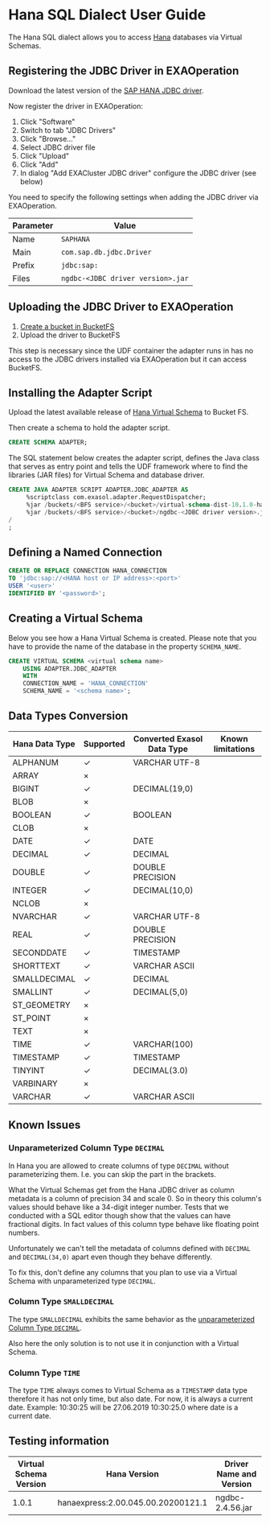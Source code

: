 # Hana SQL Dialect User Guide

The Hana SQL dialect allows you to access [Hana](https://www.sap.com/products/hana.html) databases via Virtual Schemas.

## Registering the JDBC Driver in EXAOperation

Download the latest version of the [SAP HANA JDBC driver](https://search.maven.org/search?q=g:com.sap.cloud.db.jdbc%20AND%20a:ngdbc&core=gav).

Now register the driver in EXAOperation:

1. Click "Software"
1. Switch to tab "JDBC Drivers"
1. Click "Browse..."
1. Select JDBC driver file
1. Click "Upload"
1. Click "Add"
1. In dialog "Add EXACluster JDBC driver" configure the JDBC driver (see below)

You need to specify the following settings when adding the JDBC driver via EXAOperation.

| Parameter | Value                                               |
|-----------|-----------------------------------------------------|
| Name      | `SAPHANA`                                           |
| Main      | `com.sap.db.jdbc.Driver`                            |
| Prefix    | `jdbc:sap:`                                         |
| Files     | `ngdbc-<JDBC driver version>.jar`                   |

## Uploading the JDBC Driver to EXAOperation

1. [Create a bucket in BucketFS](https://docs.exasol.com/administration/on-premise/bucketfs/create_new_bucket_in_bucketfs_service.htm) 
1. Upload the driver to BucketFS

This step is necessary since the UDF container the adapter runs in has no access to the JDBC drivers installed via EXAOperation but it can access BucketFS.

## Installing the Adapter Script

Upload the latest available release of [Hana Virtual Schema](https://github.com/exasol/hana-virtual-schema/releases) to Bucket FS.

Then create a schema to hold the adapter script.

```sql
CREATE SCHEMA ADAPTER;
```

The SQL statement below creates the adapter script, defines the Java class that serves as entry point and tells the UDF framework where to find the libraries (JAR files) for Virtual Schema and database driver.

```sql
CREATE JAVA ADAPTER SCRIPT ADAPTER.JDBC_ADAPTER AS
     %scriptclass com.exasol.adapter.RequestDispatcher;
     %jar /buckets/<BFS service>/<bucket>/virtual-schema-dist-10.1.0-hana-2.1.0.jar;
     %jar /buckets/<BFS service>/<bucket>/ngdbc-<JDBC driver version>.jar;
/
;
```

## Defining a Named Connection
    
```sql
CREATE OR REPLACE CONNECTION HANA_CONNECTION 
TO 'jdbc:sap://<HANA host or IP address>:<port>' 
USER '<user>' 
IDENTIFIED BY '<password>';
```

## Creating a Virtual Schema

Below you see how a Hana Virtual Schema is created. Please note that you have to provide the name of the database in the property `SCHEMA_NAME`.

```sql
CREATE VIRTUAL SCHEMA <virtual schema name>
    USING ADAPTER.JDBC_ADAPTER 
    WITH
    CONNECTION_NAME = 'HANA_CONNECTION'
    SCHEMA_NAME = '<schema name>';
```

## Data Types Conversion

| Hana Data Type | Supported | Converted Exasol Data Type | Known limitations
|----------------|---------- |----------------------------|-------------------
| ALPHANUM       | ✓         | VARCHAR UTF-8              |
| ARRAY          | ×         |                            |
| BIGINT         | ✓         | DECIMAL(19,0)              |
| BLOB           | ×         |                            |
| BOOLEAN        | ✓         | BOOLEAN                    |
| CLOB           | ×         |                            |
| DATE           | ✓         | DATE                       |
| DECIMAL        | ✓         | DECIMAL                    |
| DOUBLE         | ✓         | DOUBLE PRECISION           |
| INTEGER        | ✓         | DECIMAL(10,0)              |
| NCLOB          | ×         |                            |
| NVARCHAR       | ✓         | VARCHAR UTF-8              |
| REAL           | ✓         | DOUBLE PRECISION           |
| SECONDDATE     | ✓         | TIMESTAMP                  |
| SHORTTEXT      | ✓         | VARCHAR ASCII              |
| SMALLDECIMAL   | ✓         | DECIMAL                    |
| SMALLINT       | ✓         | DECIMAL(5,0)               |
| ST_GEOMETRY    | ×         |                            |
| ST_POINT       | ×         |                            |
| TEXT           | ×         |                            |
| TIME           | ✓         | VARCHAR(100)               |
| TIMESTAMP      | ✓         | TIMESTAMP                  |
| TINYINT        | ✓         | DECIMAL(3.0)               |
| VARBINARY      | ×         |                            |
| VARCHAR        | ✓         | VARCHAR ASCII              |

## Known Issues

### Unparameterized Column Type `DECIMAL`

In Hana you are allowed to create columns of type `DECIMAL` without parameterizing them. I.e. you can skip the part in the brackets.

What the Virtual Schemas get from the Hana JDBC driver as column metadata is a column of precision 34 and scale 0. So in theory this column's values should behave like a 34-digit integer number. Tests that we conducted with a SQL editor though show that the values can have fractional digits. In fact values of this column type behave like floating point numbers.

Unfortunately we can't tell the metadata of columns defined with `DECIMAL` and `DECIMAL(34,0)` apart even though they behave differently.

To fix this, don't define any columns that you plan to use via a Virtual Schema with unparameterized type `DECIMAL`.

### Column Type `SMALLDECIMAL`

The type `SMALLDECIMAL` exhibits the same behavior as the [unparameterized Column Type `DECIMAL`](#unparameterized-column-type-decimal).

Also here the only solution is to not use it in conjunction with a Virtual Schema.

### Column Type `TIME`

The type `TIME` always comes to Virtual Schema as a `TIMESTAMP` data type therefore it has not only time, but also date.
For now, it is always a current date. Example: 10:30:25 will be 27.06.2019 10:30:25.0 where date is a current date. 

## Testing information

| Virtual Schema Version | Hana Version                       | Driver Name and Version |
|------------------------|------------------------------------|-------------------------|
| 1.0.1                  | hanaexpress:2.00.045.00.20200121.1 | ngdbc-2.4.56.jar        |
